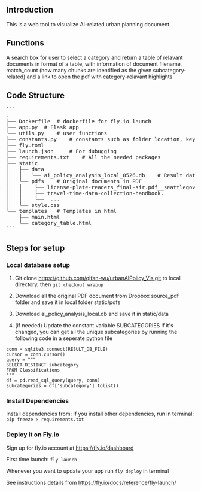 ## Introduction
This is a web tool to visualize AI-related urban planning document

## Functions
A search box for user to select a category and return a table of relavant documents in format of a table, with information of document filename, match_count (how many chunks are identified as the given subcategory-related) and a link to open the pdf with category-relavant highlights

## Code Structure
<pre>```
.
├── Dockerfile  # dockerfile for fly.io launch
├── app.py  # Flask app
└── utils.py    # user functions
├── constants.py    # constants such as folder location, keywords, highlight color
├── fly.toml
├── launch.json     # For dubugging
├── requirements.txt    # All the needed packages
├── static
│   ├── data
│   │   └── ai_policy_analysis_local_0526.db    # Result databse from pipeline
│   └── pdfs    # Original documents in PDF
│   │    ├── license-plate-readers_final-sir.pdf__seattlegov-5ba9b460d8306891aad00231650afb24.
│   │    ├── travel-time-data-collection-handbook.
│   │    └──  ...
│   └── style.css
└── templates   # Templates in html
    ├── main.html
    └── category_table.html
```</pre>

## Steps for setup
### Local database setup
1. Git clone https://github.com/qifan-wu/urbanAIPolicy_Vis.git to local directory, then `git checkout wrapup`
2. Download all the original PDF document from Dropbox source_pdf folder and save it in local folder static/pdfs
3. Download ai_policy_analysis_local.db and save it in
static/data

4. (if needed) Update the constant variable SUBCATEGORIES if it's changed, you can get all the unique subcategories by running the following code in a seperate python file
```
conn = sqlite3.connect(RESULT_DB_FILE)
cursor = conn.cursor()
query = """
SELECT DISTINCT subcategory
FROM Classifications
"""
df = pd.read_sql_query(query, conn)
subcategories = df['subcategory'].tolist()
```

### Install Dependencies
Install dependencies from:
If you install other dependencies, run in terminal:
`pip freeze > requirements.txt`

### Deploy it on Fly.io
Sign up for fly.io account at https://fly.io/dashboard

First time launch:
`fly launch`

Whenever you want to update your app
run `fly deploy` in terminal

See instructions details from https://fly.io/docs/reference/fly-launch/

